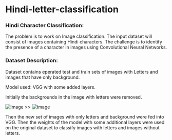 # Hindi-letter-classification

### Hindi Character Classification:
  The problem is to work on Image classification. The input dataset will consist of images containing Hindi characters. The challenge is to identify the presence of a character in images using Convolutional Neural Networks.
  
### Dataset Description:
Dataset contains eperated test and train sets of images with Letters and images that have only background. 

Model used:  VGG with some added layers.

Initially the backgrounds in the image with letters were removed.

![image](https://github.com/Kabilan-n/Hindi-letter-classification/blob/main/images/bg1.png) >> ![image](https://github.com/Kabilan-n/Hindi-letter-classification/blob/main/images/letter1.png)

Then the new set of images with only letters and background were fed into VGG. Then the weights of the model with some additional layers were used on the original dataset to classify images with letters and images without letters.


  

  
